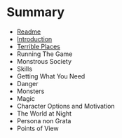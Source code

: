 # Summary

* [Readme](README.md)
* [Introduction](introduction.md)
* [Terrible Places](terrible_places.md)
* Running The Game
* Monstrous Society
* Skills
* Getting What You Need
* Danger
* Monsters
* Magic
* Character Options and Motivation
* The World at Night
* Persona non Grata
* Points of View

